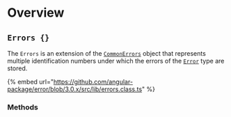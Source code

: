 # Overview

## `Errors {}`

The `Errors` is an extension of the [`CommonErrors`](broken-reference) object that represents multiple identification numbers under which the errors of the [`Error`](broken-reference) type are stored.

{% embed url="https://github.com/angular-package/error/blob/3.0.x/src/lib/errors.class.ts" %}

### Methods
